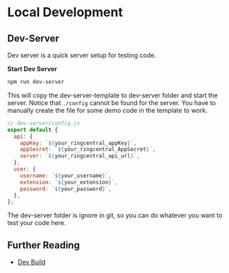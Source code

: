 # Local Development

Dev-Server
---
Dev server is a quick server setup for testing code.

**Start Dev Server**
```bash
npm run dev-server
```

This will copy the dev-server-template to dev-server folder and start the server. Notice that `./config` cannot be found for the server. You have to manually create the file for some demo code in the template to work.


```javascript
// dev-server/config.js
export default {
  api: {
    appKey: `${your_ringcentral_appKey}`,
    appSecret: `${your_ringcentral_AppSecret}`,
    server: `${your_ringcentral_api_url}`,
  },
  user: {
    username: `${your_username}`,
    extension: `${your_extension}`,
    password: `${your_password}`,
  },
};

```

The dev-server folder is ignore in git, so you can do whatever you want to test your code here.

Further Reading
---

- [Dev Build](dev-build.md)
